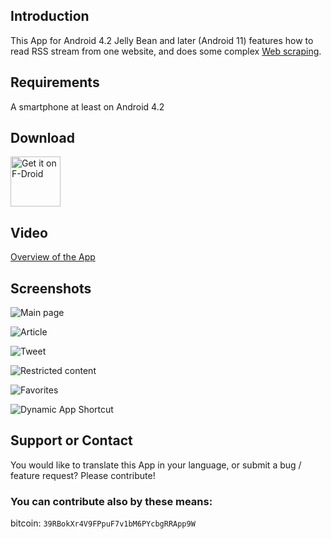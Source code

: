 ## Introduction

This App for Android 4.2 Jelly Bean and later (Android 11) features how to read RSS stream from one website, and does some complex [Web scraping](https://en.wikipedia.org/wiki/Web_scraping).

## Requirements

A smartphone at least on Android 4.2

## Download

<a href="https://f-droid.org/packages/org.mbach.lemonde/"><img src="https://f-droid.org/badge/get-it-on.png" alt="Get it on F-Droid" height="80"></a>

## Video

[Overview of the App](https://mbach.github.io/LeMondeRssReader/video/video_1.mp4)

## Screenshots

![Main page](https://mbach.github.io/LeMondeRssReader/screenshots/main.jpg)

![Article](https://mbach.github.io/LeMondeRssReader/screenshots/article.jpg)

![Tweet](https://mbach.github.io/LeMondeRssReader/screenshots/tweet.jpg)

![Restricted content](https://mbach.github.io/LeMondeRssReader/screenshots/restricted_article.jpg)

![Favorites](https://mbach.github.io/LeMondeRssReader/screenshots/favorites.jpg)

![Dynamic App Shortcut](https://mbach.github.io/LeMondeRssReader/screenshots/dynamic_app_shortcut.jpg)

## Support or Contact

You would like to translate this App in your language, or submit a bug / feature request? Please contribute!

### You can contribute also by these means:

bitcoin: `39RBokXr4V9FPpuF7v1bM6PYcbgRRApp9W`
